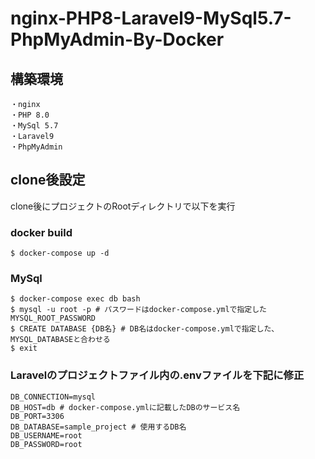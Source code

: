 # nginx-PHP8-Laravel9-MySql5.7-PhpMyAdmin-By-Docker

## 構築環境
```
・nginx
・PHP 8.0
・MySql 5.7
・Laravel9
・PhpMyAdmin
```

## clone後設定
clone後にプロジェクトのRootディレクトリで以下を実行

### docker build
```shell
$ docker-compose up -d
```

### MySql
```shell
$ docker-compose exec db bash
$ mysql -u root -p # パスワードはdocker-compose.ymlで指定したMYSQL_ROOT_PASSWORD
$ CREATE DATABASE {DB名} # DB名はdocker-compose.ymlで指定した、MYSQL_DATABASEと合わせる
$ exit
```

### Laravelのプロジェクトファイル内の.envファイルを下記に修正
```.env:title
DB_CONNECTION=mysql
DB_HOST=db # docker-compose.ymlに記載したDBのサービス名
DB_PORT=3306
DB_DATABASE=sample_project # 使用するDB名
DB_USERNAME=root
DB_PASSWORD=root
```